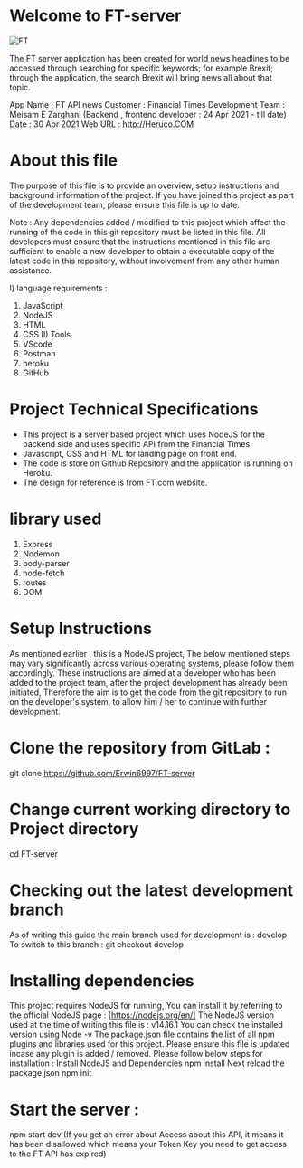 # Welcome to FT-server

![FT](https://www.samanthaettus.com/wp-content/uploads/2014/08/ft-logo.png)

The FT server application has been created for world news headlines to be accessed through searching for specific keywords; for example Brexit; through the application, the search Brexit will bring news all about that topic.

App Name : FT API news
Customer : Financial Times
Development Team : 
Meisam E Zarghani (Backend , frontend developer : 24 Apr 2021 - till date)
Date : 30 Apr 2021
Web URL : http://Heruco.COM

# About this file
The purpose of this file is to provide an overview, setup instructions and background information of the project. If you have joined this project as part of the development team, please ensure this file is up to date.

Note : Any dependencies added / modified to this project which affect the running of the code in this git repository must be listed in this file. All developers must ensure that the instructions mentioned in this file are sufficient to enable a new developer to obtain a executable copy of the latest code in this repository, without involvement from any other human assistance.

I) language requirements :
   1) JavaScript
   2) NodeJS
   3) HTML
   4) CSS
II) Tools
   1) VScode
   2) Postman
   3) heroku
   4) GitHub

# Project Technical Specifications
* This project is a server based project which uses NodeJS for the backend side 
  and uses specific API from the Financial Times 
* Javascript, CSS and HTML for landing page on front end.
* The code is store on Github Repository and the application is running on Heroku. 
* The design for reference is from FT.com website.

# library used
   1) Express
   2) Nodemon
   3) body-parser
   4) node-fetch
   5) routes
   6) DOM

# Setup Instructions
As mentioned earlier , this is a NodeJS project,
The below mentioned steps may vary significantly across various operating systems, please follow them accordingly.
These instructions are aimed at a developer who has been added to the project team, after the project development has already been initiated,
Therefore the aim is to get the code from the git repository to run on the developer's system, to allow him / her to continue with further development.

# Clone the repository from GitLab :
git clone https://github.com/Erwin6997/FT-server
# Change current working directory to Project directory
cd FT-server
# Checking out the latest development branch
As of writing this guide the main branch used for development is : develop
To switch to this branch : git checkout develop

# Installing dependencies
This project requires NodeJS for running,
You can install it by referring to the official NodeJS page : [https://nodejs.org/en/]
The NodeJS version used at the time of writing this file is : v14.16.1
You can check the installed version using Node -v
The package.json file contains the list of all npm plugins and libraries used for this project.
Please ensure this file is updated incase any plugin is added / removed.
Please follow below steps for installation :
Install NodeJS and Dependencies
npm install
Next reload the package.json
npm init

# Start the server :
npm start dev
   (If you get an error about Access about this API, it means it has been disallowed which means your Token Key you need to get access to the FT API has expired)
